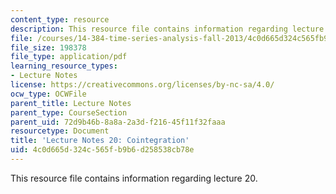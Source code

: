 ```yaml
---
content_type: resource
description: This resource file contains information regarding lecture 20.
file: /courses/14-384-time-series-analysis-fall-2013/4c0d665d324c565fb9b6d258538cb78e_MIT14_384F13_lec20.pdf
file_size: 198378
file_type: application/pdf
learning_resource_types:
- Lecture Notes
license: https://creativecommons.org/licenses/by-nc-sa/4.0/
ocw_type: OCWFile
parent_title: Lecture Notes
parent_type: CourseSection
parent_uid: 72d9b46b-8a8a-2a3d-f216-45f11f32faaa
resourcetype: Document
title: 'Lecture Notes 20: Cointegration'
uid: 4c0d665d-324c-565f-b9b6-d258538cb78e
---
```

This resource file contains information regarding lecture 20.